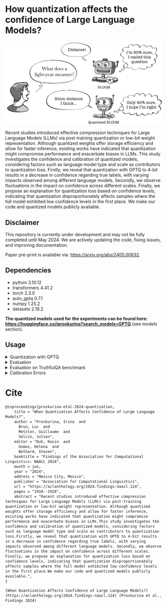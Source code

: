# How quantization affects the confidence of Large Language Models?

<p align="center">
<img src="robots.jpg" width="750">
</p>
Recent studies introduced effective compression techniques for Large Language Models (LLMs) via post-training quantization or low-bit weight representation. Although quantized weights offer storage efficiency and allow for faster inference, existing works have indicated that quantization might compromise performance and exacerbate biases in LLMs. This study investigates the confidence and calibration of quantized models, considering factors such as language model type and scale as contributors to quantization loss. Firstly, we reveal that quantization with GPTQ to 4-bit results in a decrease in confidence regarding true labels, with varying impacts observed among different language models. Secondly, we observe fluctuations in the impact on confidence across different scales. Finally, we propose an explanation for quantization loss based on confidence levels, indicating that quantization disproportionately affects samples where the full model exhibited low confidence levels in the first place. We make our code and quantized models publicly available.


## Disclaimer

This repository is currently under development and may not be fully completed until May 2024. We are actively updating the code, fixing issues, and improving documentation.

Paper pre-print is available via: https://arxiv.org/abs/2405.00632.

## Dependencies

* python 3.10.12
* transformers 4.41.2
* torch 2.3.0
* auto_gptq 0.7.1
* numpy 1.25.2
* datasets 2.19.2

**The quantized models used for the experiments can be found here: https://huggingface.co/iproskurina?search_models=GPTQ** (see models section).

## Usage
<details>
    <summary>Quantization with GPTQ</summary>
       
Use `Quantization_AutoGPTQ.ipynb`. We have used Auto-GPTQ to quantize causalLMs to 4-bits.
    AutoGPTQ documentation: https://pypi.org/project/auto-gptq/ 
</details>

<details>
    <summary>Evaluation</summary>
    
To run an evaluation, use lm-eval-harness framework as shown in ``LLMs_eval.ipynb``.
    Run evaluation on selected [datasets](https://github.com/EleutherAI/lm-evaluation-harness/blob/add-siqa/docs/task_table.md).
    Otherwise, use a recent version of the framework:
```
git clone https://github.com/EleutherAI/lm-evaluation-harness
cd lm-evaluation-harness
pip install -e .
```
Run evaluation:
```
lm_eval\
    --model hf \
    --model_args pretrained="iproskurina/bloom-7b1-gptq-4bit",autogptq="model.safetensors",gptq_use_triton=True \
    --device cuda:0 \
    --tasks hellaswag,piqa,boolq,truthfulqa_mc,arc_easy,xstory_cloze_en,openbookqa \
    --write_out \
    --log_samples\
    --output_path "bloom-7b1-gptq-4bit.json"
```
</details>

<details>
    <summary>Evaluation on TruthfulQA benchmark</summary>
    
To evaluate the informativeness and reliability of generated answers on the TruthfulQA benchmark, refer to the official TruthfulQA [implementation](https://github.com/sylinrl/TruthfulQA). To fine-tune GPT-3 on truthfulQA data, follow the steps listed [here](https://github.com/sylinrl/TruthfulQA?tab=readme-ov-file#fine-tuning-gpt-3-for-evaluation). Note that, starting from January 2024, ```curie``` instance is no longer available. You can use ```davinci-002```instead. Follow [official guidelines](https://platform.openai.com/docs/guides/fine-tuning) to fine-tune the model on truthfulQA data. TruthfulQA predictions (answer generations) for quantized and full-precision models can be found [here](https://drive.google.com/file/d/1Iiepe-gCSgISTWntRAgfS_N1kYcHxYiG/view?usp=sharing).
</details>

<details>
    <summary>Calibration Errors</summary>
    
To compute confidence, calibration errors, and entropy, use `Calibration_Error_Metrics.ipynb`. You can find predictions for full-precision and quantized models [here](https://drive.google.com/file/d/1rlyD832HLa_mqU7JZbA06RhbNwKzpCPS/view?usp=sharing).
</details>

# Cite

```
@inproceedings{proskurina-etal-2024-quantization,
    title = "When Quantization Affects Confidence of Large Language Models?",
    author = "Proskurina, Irina  and
      Brun, Luc  and
      Metzler, Guillaume  and
      Velcin, Julien",
    editor = "Duh, Kevin  and
      Gomez, Helena  and
      Bethard, Steven",
    booktitle = "Findings of the Association for Computational Linguistics: NAACL 2024",
    month = jun,
    year = "2024",
    address = "Mexico City, Mexico",
    publisher = "Association for Computational Linguistics",
    url = "https://aclanthology.org/2024.findings-naacl.124",
    pages = "1918--1928",
    abstract = "Recent studies introduced effective compression techniques for Large Language Models (LLMs) via post-training quantization or low-bit weight representation. Although quantized weights offer storage efficiency and allow for faster inference, existing works have indicated that quantization might compromise performance and exacerbate biases in LLMs.This study investigates the confidence and calibration of quantized models, considering factors such as language model type and scale as contributors to quantization loss.Firstly, we reveal that quantization with GPTQ to 4-bit results in a decrease in confidence regarding true labels, with varying impacts observed among different language models. Secondly, we observe fluctuations in the impact on confidence across different scales. Finally, we propose an explanation for quantization loss based on confidence levels, indicating that quantization disproportionately affects samples where the full model exhibited low confidence levels in the first place.We make our code and quantized models publicly available.",
}
```

```
[When Quantization Affects Confidence of Large Language Models?](https://aclanthology.org/2024.findings-naacl.124) (Proskurina et al., Findings 2024)
```
